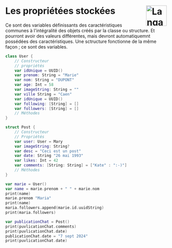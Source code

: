 # **Les propriétées stockées** <a href="../../../"><img src="https://upload.wikimedia.org/wikipedia/commons/9/9d/Swift_logo.svg" alt="Langage Swift" align="right" height="64px"></a>
Ce sont des variables définissants des caractéristiques communes à l'intégralité des objets créés par la classe ou structure. Et pourront avoir des valeurs différentes, mais devront automatiquemnt possédées des caractéristiques.
Une sctructure fonctionne de la même façon ; ce sont des variables.
```swift
class User {
    // Constructeur
    // propriétés
    var idUnique = UUID()
    var prenom: String = "Marie"
    var nom: String = "DUPONT"
    var age: Int = 58
    var imageString: String = ""
    var ville String = "Caen"
    var idUnique = UUID()
    var following: [String] = []
    var followers: [String] = []
    // Méthodes
}

struct Post {
    // Constructeur
    // Propriétés
    var user: User = Mary
    var imageString: String?
    var desc = "Ceci est un post"
    var date: String "26 mai 1993"
    var likes: Int = 42
    var comments: [String: String] = ["Kate" : ":-)"]
    // Méthodes
}

var marie = User()
var name = marie.prenom + " " + marie.nom
print(name)
marie.prenom "Maria"
print(name)
maria.followers.append(marie.id.uuidString)
print(maria.followers)

var publicationChat = Post()
print(puvlicationChat.comments)
print(puvlicationChat.date)
publicationChat.date = "7 sept 2024"
print(puvlicationChat.date)
```
